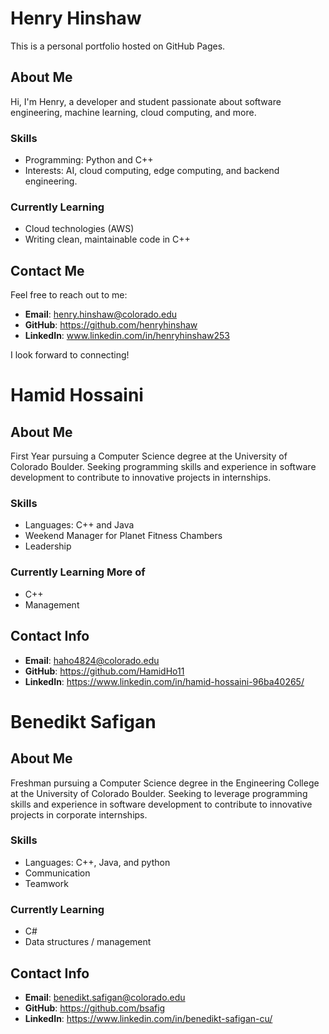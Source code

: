 #
# Henry Hinshaw
This is a personal portfolio hosted on GitHub Pages.

## About Me

Hi, I'm Henry, a developer and student passionate about software engineering, machine learning, cloud computing, and more.

### Skills
- Programming: Python and C++
- Interests: AI, cloud computing, edge computing, and backend engineering.

### Currently Learning
- Cloud technologies (AWS)
- Writing clean, maintainable code in C++

## Contact Me

Feel free to reach out to me:

- **Email**: henry.hinshaw@colorado.edu
- **GitHub**: https://github.com/henryhinshaw
- **LinkedIn**: www.linkedin.com/in/henryhinshaw253

I look forward to connecting!

# Hamid Hossaini

## About Me
First Year pursuing a Computer Science degree at the University of Colorado Boulder. Seeking programming skills and experience in software development to contribute to innovative projects in internships.

### Skills 
- Languages: C++ and Java
- Weekend Manager for Planet Fitness Chambers
- Leadership

### Currently Learning More of
- C++
- Management

## Contact Info

- **Email**: haho4824@colorado.edu
- **GitHub**: https://github.com/HamidHo11
- **LinkedIn**: https://www.linkedin.com/in/hamid-hossaini-96ba40265/

# Benedikt Safigan

## About Me
Freshman pursuing a Computer Science degree in the Engineering College at the University of Colorado Boulder. Seeking to leverage programming skills and experience in software development to contribute to innovative projects in corporate internships.

### Skills 
- Languages: C++, Java, and python
- Communication
- Teamwork

### Currently Learning
- C#
- Data structures / management

## Contact Info

- **Email**: benedikt.safigan@colorado.edu
- **GitHub**: https://github.com/bsafig
- **LinkedIn**: https://www.linkedin.com/in/benedikt-safigan-cu/
